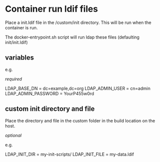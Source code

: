 Container run ldif files
========================

Place a init.ldif file in the /custom/init directory. This will be run when the container is run.

The docker-entrypoint.sh script will run ldap these files (defaulting init/init.ldif)

variables
---------
e.g.

*required*

LDAP_BASE_DN = dc=example,dc=org
LDAP_ADMIN_USER = cn=admin
LDAP_ADMIN_PASSWORD = YourP455w0rd


custom init directory and file
------------------------------

Place the directory and file in the custom folder in the build location on the host.

*optional*

e.g.

LDAP_INIT_DIR = my-init-scripts/
LDAP_INIT_FILE = my-data.ldif




